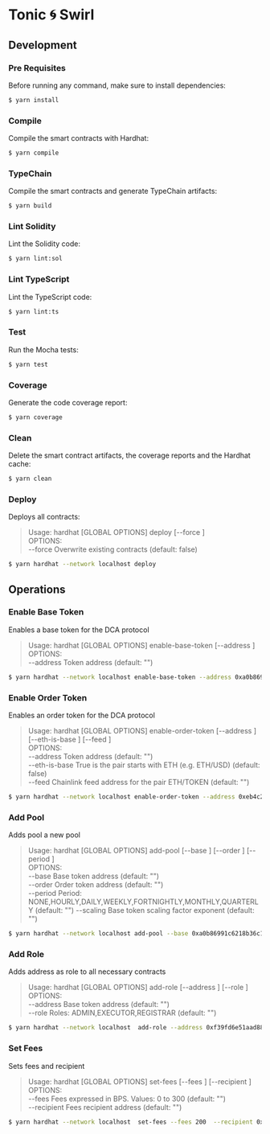 # Tonic 🌀 Swirl

## Development

### Pre Requisites

Before running any command, make sure to install dependencies:

```sh
$ yarn install
```

### Compile

Compile the smart contracts with Hardhat:

```sh
$ yarn compile
```

### TypeChain

Compile the smart contracts and generate TypeChain artifacts:

```sh
$ yarn build
```

### Lint Solidity

Lint the Solidity code:

```sh
$ yarn lint:sol
```

### Lint TypeScript

Lint the TypeScript code:

```sh
$ yarn lint:ts
```

### Test

Run the Mocha tests:

```sh
$ yarn test
```

### Coverage

Generate the code coverage report:

```sh
$ yarn coverage
```

### Clean

Delete the smart contract artifacts, the coverage reports and the Hardhat cache:

```sh
$ yarn clean
```

### Deploy

Deploys all contracts:

> Usage: hardhat [GLOBAL OPTIONS] deploy [--force <BOOLEAN>]\
> OPTIONS:\
>  --force Overwrite existing contracts (default: false)

```sh
$ yarn hardhat --network localhost deploy
```

## Operations

### Enable Base Token

Enables a base token for the DCA protocol

> Usage: hardhat [GLOBAL OPTIONS] enable-base-token [--address <STRING>]\
> OPTIONS:\
>  --address Token address (default: "")

```sh
$ yarn hardhat --network localhost enable-base-token --address 0xa0b86991c6218b36c1d19d4a2e9eb0ce3606eb48
```

### Enable Order Token

Enables an order token for the DCA protocol

> Usage: hardhat [GLOBAL OPTIONS] enable-order-token [--address <STRING>] [--eth-is-base <BOOLEAN>] [--feed <STRING>]\
> OPTIONS:\
> --address Token address (default: "")\
> --eth-is-base True is the pair starts with ETH (e.g. ETH/USD) (default: false)\
> --feed Chainlink feed address for the pair ETH/TOKEN (default: "")

```sh
$ yarn hardhat --network localhost enable-order-token --address 0xeb4c2781e4eba804ce9a9803c67d0893436bb27d --feed 0xeb4c2781e4eba804ce9a9803c67d0893436bb27d
```

### Add Pool

Adds pool a new pool

> Usage: hardhat [GLOBAL OPTIONS] add-pool [--base <STRING>] [--order <STRING>] [--period <STRING>]\
> OPTIONS:\
> --base Base token address (default: "")\
> --order Order token address (default: "")\
> --period Period: NONE,HOURLY,DAILY,WEEKLY,FORTNIGHTLY,MONTHLY,QUARTERLY (default: "")
> --scaling Base token scaling factor exponent (default: "")

```sh
$ yarn hardhat --network localhost add-pool --base 0xa0b86991c6218b36c1d19d4a2e9eb0ce3606eb48   --order 0xeb4c2781e4eba804ce9a9803c67d0893436bb27d --period HOURLY --scaling 8
```

### Add Role

Adds address as role to all necessary contracts

> Usage: hardhat [GLOBAL OPTIONS] add-role [--address <STRING>] [--role <STRING>]\
> OPTIONS:\
> --address Base token address (default: "")\
> --role Roles: ADMIN,EXECUTOR,REGISTRAR (default: "")

```sh
$ yarn hardhat --network localhost  add-role --address 0xf39fd6e51aad88f6f4ce6ab8827279cfffb92266 --role ADMIN
```

### Set Fees

Sets fees and recipient

> Usage: hardhat [GLOBAL OPTIONS] set-fees [--fees <INT>] [--recipient <STRING>]\
> OPTIONS:\
> --fees Fees expressed in BPS. Values: 0 to 300 (default: "")\
> --recipient Fees recipient address (default: "")

```sh
$ yarn hardhat --network localhost  set-fees --fees 200  --recipient 0xf39fd6e51aad88f6f4ce6ab8827279cfffb92266
```

